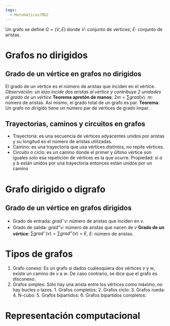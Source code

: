 ```yaml
---
tags:
  - Matemáticas/MD2
---
```

Un grafo se define $G=(V,E)$ donde $V$: conjunto de vértices; $E$: conjunto de aristas.
# Grafos no dirigidos
## Grado de un vértice en grafos no dirigidos
El grado de un vértice es el número de aristas que inciden en el vértice. *Observación: un lazo incide dos aristas al vértice y contribuye 2 unidades al grado de un vértice*
**Teorema apretón de manos**: $2m = \sum grad(v)$. $m$: número de aristas. Así mismo, el grado total de un grafo es par.
**Teorema**: Un grafo no dirigido tiene un número par de vértices de grado impar.
## Trayectorias, caminos y circuitos en grafos
- Trayectoria: es una secuencia de vértices adyacentes unidos por aristas y su longitud es el número de aristas utilizadas.
- Camino: es una trayectoria que usa vértices distintos, no repite vértices.
- Circuito o ciclo: es un camino donde el primer y último vértice son iguales solo esa repetición de vértices es la que ocurre.
Propiedad: si $a$ y $b$ están unidos por una trayectoria entonces están unidos por un camino
# Grafo dirigido o digrafo
## Grado de un vértice en grafos dirigidos
- Grado de entrada: $grad^{-}v$: número de aristas que inciden en $v$.
- Grado de salida: $grad^{+}v$: número de aristas que nacen de $v$
**Grado de un vértice**: $\sum grad^{-}(v)=\sum grad^{+}(v)=E$, $E$: número de aristas.
# Tipos de grafos
1. Grafo conexo:
   Es un grafo si dados cualesquiera dos vértices $v$ y $w$, existe un camino de $v$ a $w$. De caso contrario, se dice que el grafo es disconexo.
2. Grafos simples:
   Sólo hay una arista entre los vértices como máximo, no hay bucles o lazos.
	   1. Grafos completos: 
	   2. Grafos ciclo:
	   3. Grafos rueda:
	   4. N-cubo:
	   5. Grafos bipartidos:
	   6. Grafos bipartidos completos:
# Representación computacional
